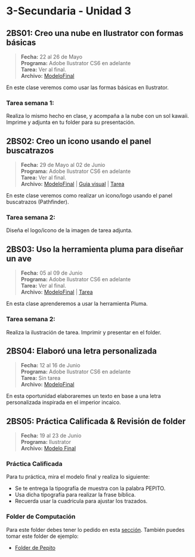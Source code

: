 # 3-Secundaria - Unidad 3


## 2BS01: Creo una nube en Ilustrator con formas básicas

> **Fecha:** 22 al 26 de Mayo<br> **Programa:** Adobe Ilustrator CS6 en adelante<br> **Tarea:** Ver al final.<br> **Archivo:** [ModeloFinal](https://github.com/israelcueva/colegio-docs/blob/0adfcaa2320adc3d6902edf5c7c55f79362b9a51/docs/3-secundaria/archivos/Unidad3/3SEC-2BS01.jpg ':include :type=code')

En este clase veremos como usar las formas básicas en Ilustrator.


### Tarea semana 1:

Realiza lo mismo hecho en clase, y acompaña a la nube con un sol kawaii. Imprime y adjunta en tu folder para su presentación.


## 2BS02: Creo un icono usando el panel buscatrazos

> **Fecha:** 29 de Mayo al 02 de Junio<br> **Programa:** Adobe Ilustrator CS6 en adelante<br> **Tarea:** Ver al final.<br> **Archivo:** [ModeloFinal](https://github.com/israelcueva/colegio-docs/blob/93fac6d65ad9b07e8061eb1e433e9cd5d6d09414/docs/3-secundaria/archivos/Unidad3/2BS02.png ':include :type=code') | [Guia visual](https://github.com/israelcueva/colegio-docs/blob/93fac6d65ad9b07e8061eb1e433e9cd5d6d09414/docs/3-secundaria/archivos/Unidad3/3SEC-2BS02.jpg ':include :type=code') | [Tarea](https://github.com/israelcueva/colegio-docs/blob/93fac6d65ad9b07e8061eb1e433e9cd5d6d09414/docs/3-secundaria/archivos/Unidad3/2BS02-TAREA.png ':include :type=code')

En este clase veremos como realizar un icono/logo usando el panel buscatrazos (Pathfinder).


### Tarea semana 2:

Diseña el logo/icono de la imagen de tarea adjunta.

## 2BS03: Uso la herramienta pluma para diseñar un ave

> **Fecha:** 05 al 09 de Junio<br> **Programa:** Adobe Ilustrator CS6 en adelante<br> **Tarea:** Ver al final.<br> **Archivo:** [ModeloFinal](https://github.com/israelcueva/colegio-docs/blob/2168a6b79bbb40e9c453db8ae2e39f3559ba9176/docs/3-secundaria/archivos/Unidad3/2BS03-CLASE.png ':include :type=code') | [Tarea](https://png.pngtree.com/png-vector/20220410/ourlarge/pngtree-yellow-cute-cartoon-birds-png-image_4538170.png ':include :type=code')

En esta clase aprenderemos a usar la herramienta Pluma.

### Tarea semana 2:

Realiza la ilustración de tarea. Imprimir y presentar en el folder.

## 2BS04: Elaboró una letra personalizada

> **Fecha:** 12 al 16 de Junio<br> **Programa:** Adobe Ilustrator CS6 en adelante<br> **Tarea:** Sin tarea<br> **Archivo:** [ModeloFinal](https://github.com/israelcueva/colegio-docs/blob/e3bfd3d550ea32239b08f821350616bdb0098f26/docs/3-secundaria/archivos/Unidad3/3SEC-2BS04-MODELO-FINAL.png ':include :type=code')

En esta oportunidad elaboraremes un texto en base a una letra personalizada inspirada en el imperior incaico.


## 2BS05: Práctica Calificada & Revisión de folder

> **Fecha:** 19 al 23 de Junio<br> **Programa:** Ilustrator<br> **Archivo:** [Modelo Final](https://github.com/israelcueva/colegio-docs/blob/586aba37fec444816a276da9962199f9ffa3e156/docs/3-secundaria/archivos/Unidad3/3SEC-2BS05-EXAMEN.png)

### Práctica Calificada

Para tu práctica, mira el modelo final y realiza lo siguiente:

- Se te entrega la tipografía de muestra con la palabra PEPITO.
- Usa dicha tipografía para realizar la frase bíblica.
- Recuerda usar la cuadricula para ajustar los trazados.

### Folder de Computación

Para este folder debes tener lo pedido en esta [sección](/?id=_3-folder-de-computación). También puedes tomar este folder de ejemplo:

- [Folder de Pepito](https://www.canva.com/design/DAFjszqgKGE/F_ujj4U5TmxYIWFDHVcVVA/view?utm_content=DAFjszqgKGE&utm_campaign=designshare&utm_medium=link&utm_source=publishsharelink)


